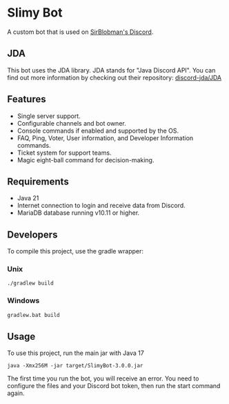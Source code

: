 # Slimy Bot

A custom bot that is used on [SirBlobman's Discord](https://discord.gg/XMq2agT).

## JDA

This bot uses the JDA library. JDA stands for "Java Discord API".
You can find out more information by checking out their repository:
[discord-jda/JDA](https://github.com/discord-jda/JDA)

## Features

- Single server support.
- Configurable channels and bot owner.
- Console commands if enabled and supported by the OS.
- FAQ, Ping, Voter, User information, and Developer Information commands.
- Ticket system for support teams.
- Magic eight-ball command for decision-making.

## Requirements

- Java 21
- Internet connection to login and receive data from Discord.
- MariaDB database running v10.11 or higher.

## Developers

To compile this project, use the gradle wrapper:

### Unix

```shell
./gradlew build
```

### Windows

```bat
gradlew.bat build
```

## Usage

To use this project, run the main jar with Java 17

```shell
java -Xmx256M -jar target/SlimyBot-3.0.0.jar
```

The first time you run the bot, you will receive an error.
You need to configure the files and your Discord bot token, then run the start command again.
